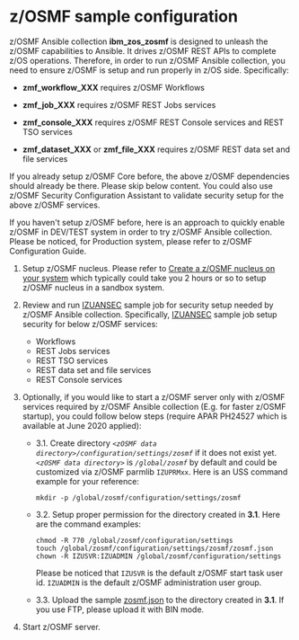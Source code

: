 # z/OSMF sample configuration

z/OSMF Ansible collection **ibm_zos_zosmf** is designed to unleash the z/OSMF capabilities to Ansible. It drives z/OSMF REST APIs to complete z/OS operations. Therefore, in order to run z/OSMF Ansible collection, you need to ensure z/OSMF is setup and run properly in z/OS side. Specifically:

- **zmf_workflow_XXX** requires z/OSMF Workflows

- **zmf_job_XXX** requires z/OSMF REST Jobs services

- **zmf_console_XXX** requires z/OSMF REST Console services and REST TSO services

- **zmf_dataset_XXX** or **zmf_file_XXX** requires z/OSMF REST data set and file services

If you already setup z/OSMF Core before, the above z/OSMF dependencies should already be there. Please skip below content. You could also use z/OSMF Security Configuration Assistant to validate security setup for the above z/OSMF services. 

If you haven't setup z/OSMF before, here is an approach to quickly enable z/OSMF in DEV/TEST system in order to try z/OSMF Ansible collection. Please be noticed, for Production system, please refer to z/OSMF Configuration Guide.

1. Setup z/OSMF nucleus. Please refer to [Create a z/OSMF nucleus on your system](https://www.ibm.com/support/knowledgecenter/en/SSLTBW_2.4.0/com.ibm.zos.v2r4.izua300/izulite_CreateTheNucleus.htm) which typically could take you 2 hours or so to setup z/OSMF nucleus in a sandbox system. 

2. Review and run [IZUANSEC](IZUANSEC) sample job for security setup needed by z/OSMF Ansible collection. Specifically, [IZUANSEC](IZUANSEC) sample job setup 
security for below z/OSMF services:

    - Workflows
    - REST Jobs services
    - REST TSO services
    - REST data set and file services
    - REST Console services

3. Optionally, if you would like to start a z/OSMF server only with z/OSMF services required by z/OSMF Ansible collection (E.g. for faster z/OSMF startup), you could follow below steps (require APAR PH24527 which is available at June 2020 applied):

    - 3.1. Create directory *`<zOSMF data directory>/configuration/settings/zosmf`* if it does not exist yet. *`<zOSMF data directory>`* is *`/global/zosmf`* by default and could be customized via z/OSMF parmlib `IZUPRMxx`. Here is an USS command example for your reference:

        ```
        mkdir -p /global/zosmf/configuration/settings/zosmf 
        ```

    - 3.2. Setup proper permission for the directory created in **3.1**. Here are the command examples: 
    
        ```
        chmod -R 770 /global/zosmf/configuration/settings         
        touch /global/zosmf/configuration/settings/zosmf/zosmf.json
        chown -R IZUSVR:IZUADMIN /global/zosmf/configuration/settings
        ```

        Please be noticed that `IZUSVR` is the default z/OSMF start task user id. `IZUADMIN` is the default z/OSMF administration user group.  

    - 3.3. Upload the sample [zosmf.json](zosmf.json) to the directory created in **3.1**. If you use FTP, please upload it with BIN mode.

4. Start z/OSMF server.